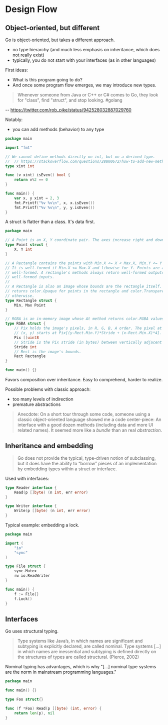 # Design Flow

## Object-oriented, but different

Go is object-oriented, but takes a different approach.

* no type hierarchy (and much less emphasis on inheritance, which does not really exist)
* typically, you do not start with your interfaces (as in other languages)

First ideas:

* What is this program going to do?
* And once some program flow emerges, we may introduce new types.

> Whenever someone from Java or C++ or C# comes to Go, they look for "class",
> find "struct", and stop looking. #golang

-- https://twitter.com/rob_pike/status/942528032887029760


Notably:

* you can add methods (behavior) to any type

[embedmd]:# (../x/addmethod/main.go)
```go
package main

import "fmt"

// We cannot define methods directly on int, but on a derived type.
// 	// https://stackoverflow.com/questions/28800672/how-to-add-new-methods-to-an-existing-type-in-go
type xint int

func (v xint) isEven() bool {
	return v%2 == 0
}

func main() {
	var x, y xint = 2, 3
	fmt.Printf("%v %v\n", x, x.isEven())
	fmt.Printf("%v %v\n", y, y.isEven())
}
```

A struct is flatter than a class. It's data first.

[embedmd]:# (../x/rgba/main.go)
```go
package main

// A Point is an X, Y coordinate pair. The axes increase right and down.
type Point struct {
	X, Y int
}

// A Rectangle contains the points with Min.X <= X < Max.X, Min.Y <= Y < Max.Y.
// It is well-formed if Min.X <= Max.X and likewise for Y. Points are always
// well-formed. A rectangle's methods always return well-formed outputs for
// well-formed inputs.
//
// A Rectangle is also an Image whose bounds are the rectangle itself. At
// returns color.Opaque for points in the rectangle and color.Transparent
// otherwise.
type Rectangle struct {
	Min, Max Point
}

// RGBA is an in-memory image whose At method returns color.RGBA values.
type RGBA struct {
	// Pix holds the image's pixels, in R, G, B, A order. The pixel at
	// (x, y) starts at Pix[(y-Rect.Min.Y)*Stride + (x-Rect.Min.X)*4].
	Pix []uint8
	// Stride is the Pix stride (in bytes) between vertically adjacent pixels.
	Stride int
	// Rect is the image's bounds.
	Rect Rectangle
}

func main() {}
```

Favors composition over inheritance. Easy to comprehend, harder to realize.

Possible problems with classic approach:

* too many levels of indirection
* premature abstractions

> Anecdote: On a short tour through some code, someone using a classic
> object-oriented language showed me a code center-piece: An interface with a
> good dozen methods (including data and more UI related names). It seemed more
> like a *bundle* than an real *abstraction*.


## Inheritance and embedding

> Go does not provide the typical, type-driven notion of subclassing, but it
> does have the ability to “borrow” pieces of an implementation by embedding
> types within a struct or interface.

Used with interfaces:

[embedmd]:# (../x/iointerfaces/main.go /type Reader/ $)
```go
type Reader interface {
	Read(p []byte) (n int, err error)
}

type Writer interface {
	Write(p []byte) (n int, err error)
}
```

Typical example: embedding a lock.

[embedmd]:# (../x/embedlock/main.go)
```go
package main

import (
	"io"
	"sync"
)

type File struct {
	sync.Mutex
	rw io.ReadWriter
}

func main() {
	f := File{}
	f.Lock()
}
```

## Interfaces

Go uses structural typing.

> Type systems like Java’s, in which names are significant and subtyping is
explicitly declared, are called nominal. Type systems [...] in which names are
inessential and subtyping is defined directly on the structures of types are
called structural. (Pierce, 2002)

Nominal typing has advantages, which is why "[...] nominal type systems are the
norm in mainstream programming languages."

[embedmd]:# (../x/readerimpl/main.go)
```go
package main

func main() {}

type Foo struct{}

func (f *Foo) Read(p []byte) (int, error) {
	return len(p), nil
}
```

